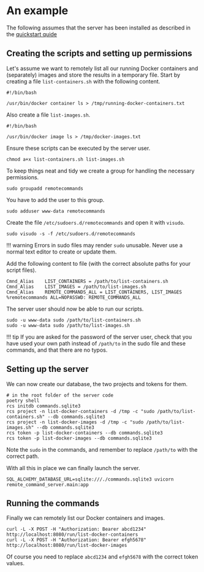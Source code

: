 # An example

The following assumes that the server has been installed as described in the [quickstart quide](quickstart.md#installation)

## Creating the scripts and setting up permissions

Let's assume we want to remotely list all our running Docker containers and (separately) images and store the results in a temporary file. Start by creating a file `list-containers.sh` with the following content.

```shell
#!/bin/bash

/usr/bin/docker container ls > /tmp/running-docker-containers.txt
```

Also create a file `list-images.sh`.

```shell
#!/bin/bash

/usr/bin/docker image ls > /tmp/docker-images.txt
```

Ensure these scripts can be executed by the server user.

```shell
chmod a+x list-containers.sh list-images.sh
```

To keep things neat and tidy we create a group for handling the necessary permissions.

```shell
sudo groupadd remotecommands
```

You have to add the user to this group.

```shell
sudo adduser www-data remotecommands
```


Create the file `/etc/sudoers.d/remotecommands` and open it with `visudo`.

```shell
sudo visudo -s -f /etc/sudoers.d/remotecommands
```

!!! warning
    Errors in sudo files may render `sudo` unusable. Never use a normal text editor to create or update them.

Add the following content to file (with the correct absolute paths for your script files).

```shell
Cmnd_Alias    LIST_CONTAINERS = /path/to/list-containers.sh
Cmnd_Alias    LIST_IMAGES = /path/to/list-images.sh
Cmnd_Alias    REMOTE_COMMANDS_ALL = LIST_CONTAINERS, LIST_IMAGES
%remotecommands ALL=NOPASSWD: REMOTE_COMMANDS_ALL
```

The server user should now be able to run our scripts.

```shell
sudo -u www-data sudo /path/to/list-containers.sh
sudo -u www-data sudo /path/to/list-images.sh
```

!!! tip
    If you are asked for the password of the server user, check that you have used your own path instead of `/path/to` in the sudo file and these commands, and that there are no typos.

## Setting up the server

We can now create our database, the two projects and tokens for them.

```shell
# in the root folder of the server code
poetry shell
rcs initdb commands.sqlite3
rcs project -n list-docker-containers -d /tmp -c "sudo /path/to/list-containers.sh" --db commands.sqlite3
rcs project -n list-docker-images -d /tmp -c "sudo /path/to/list-images.sh" --db commands.sqlite3
rcs token -p list-docker-containers --db commands.sqlite3
rcs token -p list-docker-images --db commands.sqlite3
```

Note the `sudo` in the commands, and remember to replace `/path/to` with the correct path.

With all this in place we can finally launch the server.

```shell
SQL_ALCHEMY_DATABASE_URL=sqlite:///./commands.sqlite3 uvicorn remote_command_server.main:app
```

## Running the commands

Finally we can remotely list our Docker containers and images.

```shell
curl -L -X POST -H "Authorization: Bearer abcd1234" http://localhost:8080/run/list-docker-containers
curl -L -X POST -H "Authorization: Bearer efgh5678" http://localhost:8080/run/list-docker-images
```

Of course you need to replace `abcd1234` and `efgh5678` with the correct token values.
